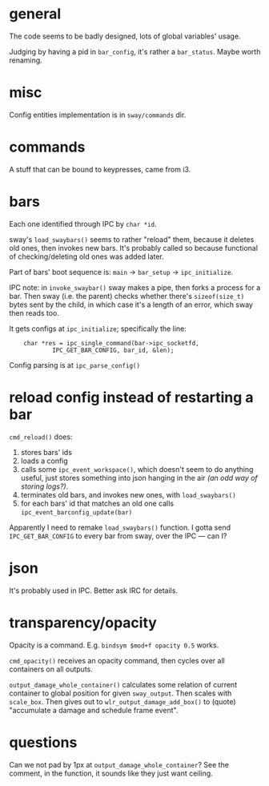 # general

The code seems to be badly designed, lots of global variables' usage.

Judging by having a pid in `bar_config`, it's rather a `bar_status`. Maybe worth renaming.

# misc

Config entities implementation is in `sway/commands` dir.

# commands

A stuff that can be bound to keypresses, came from i3.

# bars

Each one identified through IPC by `char *id`.

sway's `load_swaybars()` seems to rather "reload" them, because it deletes old ones, then invokes new bars. It's probably called so because functional of checking/deleting old ones was added later.

Part of bars' boot sequence is: `main` → `bar_setup` → `ipc_initialize`.

IPC note: in `invoke_swaybar()` sway makes a pipe, then forks a process for a bar. Then sway (i.e. the parent) checks whether there's `sizeof(size_t)` bytes sent by the child, in which case it's a length of an error, which sway then reads too.

It gets configs at `ipc_initialize`; specifically the line:

        char *res = ipc_single_command(bar->ipc_socketfd,
                IPC_GET_BAR_CONFIG, bar_id, &len);

Config parsing is at `ipc_parse_config()`

# reload config instead of restarting a bar

`cmd_reload()` does:

1. stores bars' ids
2. loads a config
3. calls some `ipc_event_workspace()`, which doesn't seem to do anything useful, just stores something into json hanging in the air *(an odd way of storing logs?)*.
4. terminates old bars, and invokes new ones, with `load_swaybars()`
5. for each bars' id that matches an old one calls `ipc_event_barconfig_update(bar)`

Apparently I need to remake `load_swaybars()` function. I gotta send `IPC_GET_BAR_CONFIG` to every bar from sway, over the IPC — can I?

# json

It's probably used in IPC. Better ask IRC for details.

# transparency/opacity

Opacity is a command. E.g. `bindsym $mod+f opacity 0.5` works.

`cmd_opacity()` receives an opacity command, then cycles over all containers on all outputs.

`output_damage_whole_container()` calculates some relation of current container to global position for given `sway_output`. Then scales with `scale_box`. Then gives out to `wlr_output_damage_add_box()` to (quote) "accumulate a damage and schedule frame event".

# questions

Can we not pad by 1px at `output_damage_whole_container`? See the comment, in the function, it sounds like they just want ceiling.

